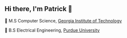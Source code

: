 ## Hi there, I'm Patrick 👋

<!--
**keanep/keanep** is a ✨ _special_ ✨ repository because its `README.md` (this file) appears on your GitHub profile.

Here are some ideas to get you started:

- 🔭 I’m currently working on ...
- 🌱 I’m currently learning ...
- 👯 I’m looking to collaborate on ...
- 🤔 I’m looking for help with ...
- 💬 Ask me about ...
- 📫 How to reach me: ...
- 😄 Pronouns: ...
- ⚡ Fun fact: ...
-->
:honeybee: M.S Computer Science, [Georgia Institute of Technology](https://www.cc.gatech.edu/)

:steam_locomotive: B.S Electrical Engineering, [Purdue University](https://engineering.purdue.edu/)
